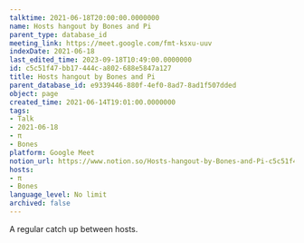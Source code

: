 ```yaml
---
talktime: 2021-06-18T20:00:00.0000000
name: Hosts hangout by Bones and Pi
parent_type: database_id
meeting_link: https://meet.google.com/fmt-ksxu-uuv
indexDate: 2021-06-18
last_edited_time: 2023-09-18T10:49:00.0000000
id: c5c51f47-bb17-444c-a802-688e5847a127
title: Hosts hangout by Bones and Pi
parent_database_id: e9339446-880f-4ef0-8ad7-8ad1f507dded
object: page
created_time: 2021-06-14T19:01:00.0000000
tags:
- Talk
- 2021-06-18
- π
- Bones
platform: Google Meet
notion_url: https://www.notion.so/Hosts-hangout-by-Bones-and-Pi-c5c51f47bb17444ca802688e5847a127
hosts:
- π
- Bones
language_level: No limit
archived: false
---
```


A regular catch up between hosts.


